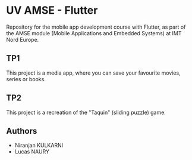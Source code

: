 # UV AMSE - Flutter

Repository for the mobile app development course with Flutter, as part of the AMSE module (Mobile Applications and Embedded Systems) at IMT Nord Europe.

## TP1

This project is a media app, where you can save your favourite movies, series or books.

## TP2

This project is a recreation of the "Taquin" (sliding puzzle) game.

## Authors
- Niranjan KULKARNI
- Lucas NAURY
